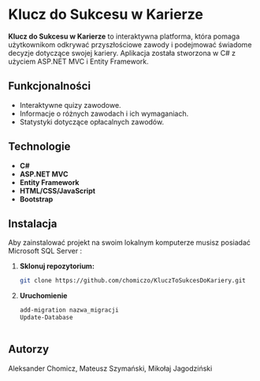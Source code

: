 # Klucz do Sukcesu w Karierze

**Klucz do Sukcesu w Karierze** to interaktywna platforma, która pomaga użytkownikom odkrywać przyszłościowe zawody i podejmować świadome decyzje dotyczące swojej kariery. Aplikacja została stworzona w C# z użyciem ASP.NET MVC i Entity Framework.

## Funkcjonalności

- Interaktywne quizy zawodowe.
- Informacje o różnych zawodach i ich wymaganiach.
- Statystyki dotyczące opłacalnych zawodów.

## Technologie

- **C#**
- **ASP.NET MVC**
- **Entity Framework**
- **HTML/CSS/JavaScript**
- **Bootstrap**

## Instalacja

Aby zainstalować projekt na swoim lokalnym komputerze musisz posiadać Microsoft SQL Server :

1. **Sklonuj repozytorium:**

   ```bash
   git clone https://github.com/chomiczo/KluczToSukcesDoKariery.git

2. **Uruchomienie**

   ```bash
   add-migration nazwa_migracji
   Update-Database
  
## Autorzy
Aleksander Chomicz, Mateusz Szymański, Mikołaj Jagodziński
